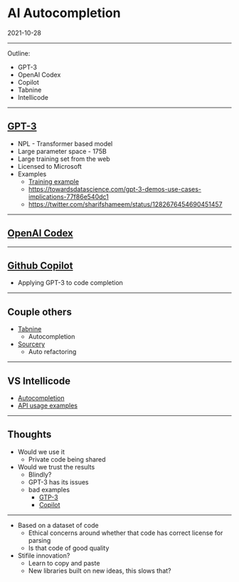 # AI Autocompletion
2021-10-28

----
Outline:

*   GPT-3
*   OpenAI Codex
*   Copilot
*   Tabnine
*   Intellicode

---
## [GPT-3](https://en.wikipedia.org/wiki/GPT-3)

*   NPL - Transformer based model
*   Large parameter space - 175B
*   Large training set from the web
*   Licensed to Microsoft
*   Examples
    *   [Training example](https://twitter.com/sushant_kumar/status/1283314235842297856)
    *   https://towardsdatascience.com/gpt-3-demos-use-cases-implications-77f86e540dc1
    *   https://twitter.com/sharifshameem/status/1282676454690451457

---
## [OpenAI Codex](https://openai.com/blog/openai-codex/)

---
## [Github Copilot](https://copilot.github.com/)
*   Applying GPT-3 to code completion

---
## Couple others

*   [Tabnine](https://www.tabnine.com/)
    *   Autocompletion
*   [Sourcery](https://sourcery.ai/)
    *   Auto refactoring

---
## VS Intellicode

*   [Autocompletion](https://marketplace.visualstudio.com/items?itemName=VisualStudioExptTeam.vscodeintellicode&ssr=false#overview)
*   [API usage examples](https://marketplace.visualstudio.com/items?itemName=VisualStudioExptTeam.intellicode-api-usage-examples)

---
## Thoughts

*   Would we use it
    *   Private code being shared
*   Would we trust the results
    *   Blindly?
    *   GPT-3 has its issues
    *   bad examples
        *   [GTP-3](https://www.reddit.com/r/MachineLearning/comments/li2afr/gpt3_is_bloodthirsty_i_guess_full_convo_below_it/)
        *   [Copilot](https://www.reddit.com/r/ProgrammerHumor/comments/qfzpes/github_copilot_the_technology_that_will_replace)

----
*   Based on a dataset of code
    *   Ethical concerns around whether that code has correct license for parsing
    *   Is that code of good quality
*   Stifile innovation?
    *   Learn to copy and paste
    *   New libraries built on new ideas, this slows that?
